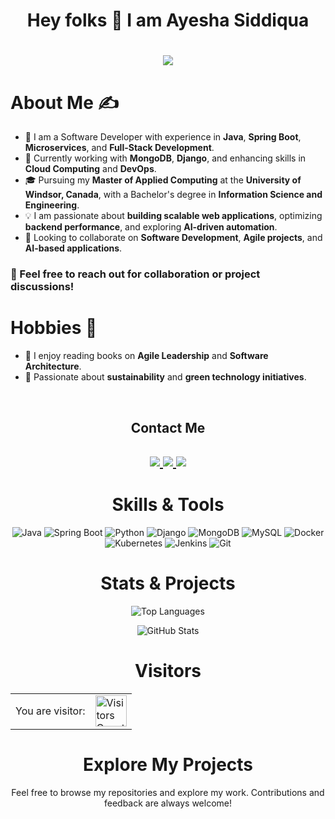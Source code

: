 <h1 align="center">Hey folks 👋 I am Ayesha Siddiqua</h1>

<h1 align="center">
  <a align="center" href="https://readme-typing-svg.herokuapp.com?color=%23F7D84A&size=30&lines=I+am+a+Software+Developer%2C;Passionate+about+Back-End+Development%2C;Full-Stack+Engineer%2C;Agile+Practitioner;">
    <img src="https://readme-typing-svg.herokuapp.com?lines=I+am+a+Software+Developer%2C;Passionate+about+Back-End+Development%2C;Full-Stack+Engineer%2C;Agile+Practitioner;">
  </a>
</h1>

<h1>About Me ✍️</h1>
<ul>
  <li>🔭 I am a Software Developer with experience in <b>Java</b>, <b>Spring Boot</b>, <b>Microservices</b>, and <b>Full-Stack Development</b>.</li>
  <li>🌱 Currently working with <b>MongoDB</b>, <b>Django</b>, and enhancing skills in <b>Cloud Computing</b> and <b>DevOps</b>.</li>
  <li>🎓 Pursuing my <b>Master of Applied Computing</b> at the <b>University of Windsor, Canada</b>, with a Bachelor's degree in <b>Information Science and Engineering</b>.</li>
  <li>💡 I am passionate about <b>building scalable web applications</b>, optimizing <b>backend performance</b>, and exploring <b>AI-driven automation</b>.</li>
  <li>👯 Looking to collaborate on <b>Software Development</b>, <b>Agile projects</b>, and <b>AI-based applications</b>.</li>
</ul>

<h3>💬 Feel free to reach out for collaboration or project discussions!</h3>

<h1>Hobbies 🌝</h1>
<ul>
  <li>📖 I enjoy reading books on <b>Agile Leadership</b> and <b>Software Architecture</b>.</li>
  <li>🌱 Passionate about <b>sustainability</b> and <b>green technology initiatives</b>.</li>
</ul>

<br>

<h2 align="center">Contact Me</h2>
<h2 align="center">
  <a href="mailto:ayeshas@uwindsor.ca" title="Email">
    <img src="https://img.shields.io/badge/Email-D14836?style=for-the-badge&logo=gmail&logoColor=white">
  </a>
  <a href="[LinkedIn Profile]" title="LinkedIn">
    <img src="https://img.shields.io/badge/LinkedIn-0A66C2?style=for-the-badge&logo=linkedin&logoColor=white">
  </a>
  <a href="[GitHub Profile]" title="GitHub">
     <img src="https://img.shields.io/badge/GitHub-24292E?style=for-the-badge&logo=github&logoColor=white">
  </a>
</h2>

<h1 align="center">Skills & Tools</h1>
<p align="center" float="left">
  <img alt="Java" src="https://img.shields.io/badge/Java-ED8B00?style=for-the-badge&logo=java&logoColor=white"/>
  <img alt="Spring Boot" src="https://img.shields.io/badge/Spring%20Boot-6DB33F?style=for-the-badge&logo=springboot&logoColor=white"/>
  <img alt="Python" src="https://img.shields.io/badge/Python-3776AB?style=for-the-badge&logo=python&logoColor=white"/>
  <img alt="Django" src="https://img.shields.io/badge/Django-092E20?style=for-the-badge&logo=django&logoColor=white"/>
  <img alt="MongoDB" src="https://img.shields.io/badge/MongoDB-4EA94B?style=for-the-badge&logo=mongodb&logoColor=white"/>
  <img alt="MySQL" src="https://img.shields.io/badge/MySQL-00000F?style=for-the-badge&logo=mysql&logoColor=white"/>
  <img alt="Docker" src="https://img.shields.io/badge/Docker-2496ED?style=for-the-badge&logo=docker&logoColor=white"/>
  <img alt="Kubernetes" src="https://img.shields.io/badge/Kubernetes-326CE5?style=for-the-badge&logo=kubernetes&logoColor=white"/>
  <img alt="Jenkins" src="https://img.shields.io/badge/Jenkins-D24939?style=for-the-badge&logo=jenkins&logoColor=white"/>
  <img alt="Git" src="https://img.shields.io/badge/Git-F05032?style=for-the-badge&logo=git&logoColor=white"/>
</p>

<h1 align="center">Stats & Projects</h1>
<p align="center">
  <img align="center" src="https://github-readme-stats.vercel.app/api/top-langs?username=ayesha-siddiqua&show_icons=true&locale=en&layout=compact" alt="Top Languages" />
</p>
<p align="center">
  <img align="center" src="https://github-readme-stats.vercel.app/api?username=ayesha-siddiqua&show_icons=true&locale=en&count_private=true" alt="GitHub Stats" />
</p>

<h1 align="center">Visitors</h1>
<table align="center">
  <tr>
    <td>You are visitor:</td>
    <td><img src="https://profile-counter.glitch.me/ayesha-siddiqua/count.svg" alt="Visitors Counter" height="50" /></td>
  </tr>
</table>

<h1 align="center">Explore My Projects</h1>
<p align="center">Feel free to browse my repositories and explore my work. Contributions and feedback are always welcome!</p>
